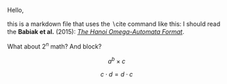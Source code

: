 Hello,

this is a markdown ﬁle that uses the ∖cite command like this: I should
read the **Babiak et al.** (2015): *[The Hanoi Omega-Automata
Format](http://dx.doi.org/10.1007/978-3-319-21690-4_31)*.

What about $`2^n`$ math? And block?

$$a^b × c$$

$$c ⋅ d = d ⋅ c$$
